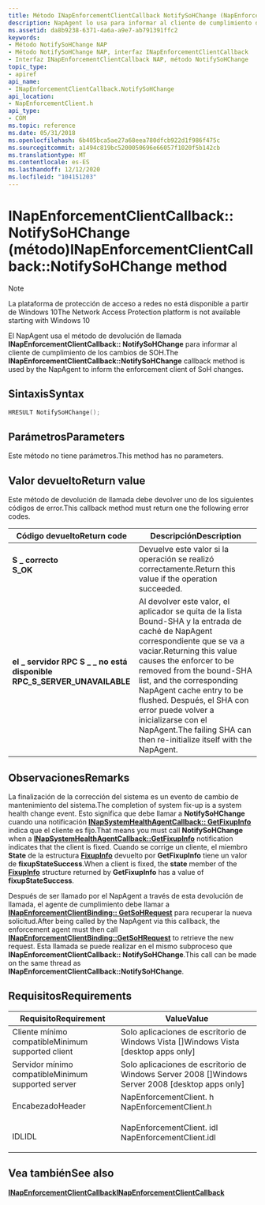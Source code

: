 ```yaml
---
title: Método INapEnforcementClientCallback NotifySoHChange (NapEnforcementClient. h)
description: NapAgent lo usa para informar al cliente de cumplimiento de los cambios de SoH.
ms.assetid: da8b9238-6371-4a6a-a9e7-ab791391ffc2
keywords:
- Método NotifySoHChange NAP
- Método NotifySoHChange NAP, interfaz INapEnforcementClientCallback
- Interfaz INapEnforcementClientCallback NAP, método NotifySoHChange
topic_type:
- apiref
api_name:
- INapEnforcementClientCallback.NotifySoHChange
api_location:
- NapEnforcementClient.h
api_type:
- COM
ms.topic: reference
ms.date: 05/31/2018
ms.openlocfilehash: 6b405bca5ae27a68eea780dfcb922d1f986f475c
ms.sourcegitcommit: a1494c819bc5200050696e66057f1020f5b142cb
ms.translationtype: MT
ms.contentlocale: es-ES
ms.lasthandoff: 12/12/2020
ms.locfileid: "104151203"
---
```

# <a name="inapenforcementclientcallbacknotifysohchange-method"></a><span data-ttu-id="0150c-106">INapEnforcementClientCallback:: NotifySoHChange (método)</span><span class="sxs-lookup"><span data-stu-id="0150c-106">INapEnforcementClientCallback::NotifySoHChange method</span></span>

> [!Note]  
> <span data-ttu-id="0150c-107">La plataforma de protección de acceso a redes no está disponible a partir de Windows 10</span><span class="sxs-lookup"><span data-stu-id="0150c-107">The Network Access Protection platform is not available starting with Windows 10</span></span>

 

<span data-ttu-id="0150c-108">El NapAgent usa el método de devolución de llamada **INapEnforcementClientCallback:: NotifySoHChange** para informar al cliente de cumplimiento de los cambios de SOH.</span><span class="sxs-lookup"><span data-stu-id="0150c-108">The **INapEnforcementClientCallback::NotifySoHChange** callback method is used by the NapAgent to inform the enforcement client of SoH changes.</span></span>

## <a name="syntax"></a><span data-ttu-id="0150c-109">Sintaxis</span><span class="sxs-lookup"><span data-stu-id="0150c-109">Syntax</span></span>


```C++
HRESULT NotifySoHChange();
```



## <a name="parameters"></a><span data-ttu-id="0150c-110">Parámetros</span><span class="sxs-lookup"><span data-stu-id="0150c-110">Parameters</span></span>

<span data-ttu-id="0150c-111">Este método no tiene parámetros.</span><span class="sxs-lookup"><span data-stu-id="0150c-111">This method has no parameters.</span></span>

## <a name="return-value"></a><span data-ttu-id="0150c-112">Valor devuelto</span><span class="sxs-lookup"><span data-stu-id="0150c-112">Return value</span></span>

<span data-ttu-id="0150c-113">Este método de devolución de llamada debe devolver uno de los siguientes códigos de error.</span><span class="sxs-lookup"><span data-stu-id="0150c-113">This callback method must return one the following error codes.</span></span>



| <span data-ttu-id="0150c-114">Código devuelto</span><span class="sxs-lookup"><span data-stu-id="0150c-114">Return code</span></span>                                                                                                | <span data-ttu-id="0150c-115">Descripción</span><span class="sxs-lookup"><span data-stu-id="0150c-115">Description</span></span>                                                                                                                                                                                                           |
|------------------------------------------------------------------------------------------------------------|-----------------------------------------------------------------------------------------------------------------------------------------------------------------------------------------------------------------------|
| <dl> <span data-ttu-id="0150c-116"><dt>**S \_ correcto**</dt></span><span class="sxs-lookup"><span data-stu-id="0150c-116"><dt>**S\_OK**</dt></span></span> </dl>                       | <span data-ttu-id="0150c-117">Devuelve este valor si la operación se realizó correctamente.</span><span class="sxs-lookup"><span data-stu-id="0150c-117">Return this value if the operation succeeded.</span></span><br/>                                                                                                                                                              |
| <dl> <span data-ttu-id="0150c-118"><dt>**el \_ servidor RPC S \_ \_ no está disponible**</dt></span><span class="sxs-lookup"><span data-stu-id="0150c-118"><dt>**RPC\_S\_SERVER\_UNAVAILABLE**</dt></span></span> </dl> | <span data-ttu-id="0150c-119">Al devolver este valor, el aplicador se quita de la lista Bound-SHA y la entrada de caché de NapAgent correspondiente que se va a vaciar.</span><span class="sxs-lookup"><span data-stu-id="0150c-119">Returning this value causes the enforcer to be removed from the bound-SHA list, and the corresponding NapAgent cache entry to be flushed.</span></span> <span data-ttu-id="0150c-120">Después, el SHA con error puede volver a inicializarse con el NapAgent.</span><span class="sxs-lookup"><span data-stu-id="0150c-120">The failing SHA can then re-initialize itself with the NapAgent.</span></span><br/> |



 

## <a name="remarks"></a><span data-ttu-id="0150c-121">Observaciones</span><span class="sxs-lookup"><span data-stu-id="0150c-121">Remarks</span></span>

<span data-ttu-id="0150c-122">La finalización de la corrección del sistema es un evento de cambio de mantenimiento del sistema.</span><span class="sxs-lookup"><span data-stu-id="0150c-122">The completion of system fix-up is a system health change event.</span></span> <span data-ttu-id="0150c-123">Esto significa que debe llamar a **NotifySoHChange** cuando una notificación [**INapSystemHealthAgentCallback:: GetFixupInfo**](inapsystemhealthagentcallback-getfixupinfo-method.md) indica que el cliente es fijo.</span><span class="sxs-lookup"><span data-stu-id="0150c-123">That means you must call **NotifySoHChange** when a [**INapSystemHealthAgentCallback::GetFixupInfo**](inapsystemhealthagentcallback-getfixupinfo-method.md) notification indicates that the client is fixed.</span></span> <span data-ttu-id="0150c-124">Cuando se corrige un cliente, el miembro **State** de la estructura [**FixupInfo**](/windows/win32/api/naptypes/ns-naptypes-fixupinfo) devuelto por **GetFixupInfo** tiene un valor de **fixupStateSuccess**.</span><span class="sxs-lookup"><span data-stu-id="0150c-124">When a client is fixed, the **state** member of the [**FixupInfo**](/windows/win32/api/naptypes/ns-naptypes-fixupinfo) structure returned by **GetFixupInfo** has a value of **fixupStateSuccess**.</span></span>

<span data-ttu-id="0150c-125">Después de ser llamado por el NapAgent a través de esta devolución de llamada, el agente de cumplimiento debe llamar a [**INapEnforcementClientBinding:: GetSoHRequest**](inapenforcementclientbinding-getsohrequest-method.md) para recuperar la nueva solicitud.</span><span class="sxs-lookup"><span data-stu-id="0150c-125">After being called by the NapAgent via this callback, the enforcement agent must then call [**INapEnforcementClientBinding::GetSoHRequest**](inapenforcementclientbinding-getsohrequest-method.md) to retrieve the new request.</span></span> <span data-ttu-id="0150c-126">Esta llamada se puede realizar en el mismo subproceso que **INapEnforcementClientCallback:: NotifySoHChange**.</span><span class="sxs-lookup"><span data-stu-id="0150c-126">This call can be made on the same thread as **INapEnforcementClientCallback::NotifySoHChange**.</span></span>

## <a name="requirements"></a><span data-ttu-id="0150c-127">Requisitos</span><span class="sxs-lookup"><span data-stu-id="0150c-127">Requirements</span></span>



| <span data-ttu-id="0150c-128">Requisito</span><span class="sxs-lookup"><span data-stu-id="0150c-128">Requirement</span></span> | <span data-ttu-id="0150c-129">Value</span><span class="sxs-lookup"><span data-stu-id="0150c-129">Value</span></span> |
|-------------------------------------|-----------------------------------------------------------------------------------------------------|
| <span data-ttu-id="0150c-130">Cliente mínimo compatible</span><span class="sxs-lookup"><span data-stu-id="0150c-130">Minimum supported client</span></span><br/> | <span data-ttu-id="0150c-131">Solo aplicaciones de escritorio de Windows Vista \[\]</span><span class="sxs-lookup"><span data-stu-id="0150c-131">Windows Vista \[desktop apps only\]</span></span><br/>                                                      |
| <span data-ttu-id="0150c-132">Servidor mínimo compatible</span><span class="sxs-lookup"><span data-stu-id="0150c-132">Minimum supported server</span></span><br/> | <span data-ttu-id="0150c-133">Solo aplicaciones de escritorio de Windows Server 2008 \[\]</span><span class="sxs-lookup"><span data-stu-id="0150c-133">Windows Server 2008 \[desktop apps only\]</span></span><br/>                                                |
| <span data-ttu-id="0150c-134">Encabezado</span><span class="sxs-lookup"><span data-stu-id="0150c-134">Header</span></span><br/>                   | <dl> <span data-ttu-id="0150c-135"><dt>NapEnforcementClient. h</dt></span><span class="sxs-lookup"><span data-stu-id="0150c-135"><dt>NapEnforcementClient.h</dt></span></span> </dl>   |
| <span data-ttu-id="0150c-136">IDL</span><span class="sxs-lookup"><span data-stu-id="0150c-136">IDL</span></span><br/>                      | <dl> <span data-ttu-id="0150c-137"><dt>NapEnforcementClient. idl</dt></span><span class="sxs-lookup"><span data-stu-id="0150c-137"><dt>NapEnforcementClient.idl</dt></span></span> </dl> |



## <a name="see-also"></a><span data-ttu-id="0150c-138">Vea también</span><span class="sxs-lookup"><span data-stu-id="0150c-138">See also</span></span>

<dl> <dt>

[<span data-ttu-id="0150c-139">**INapEnforcementClientCallback**</span><span class="sxs-lookup"><span data-stu-id="0150c-139">**INapEnforcementClientCallback**</span></span>](inapenforcementclientcallback.md)
</dt> </dl>

 

 





